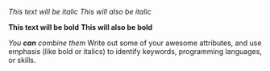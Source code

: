 *This text will be italic*
_This will also be italic_

**This text will be bold**
__This will also be bold__

_You **can** combine them_
Write out some of your awesome attributes, and use emphasis (like bold or italics) to identify keywords, programming languages, or skills. 
